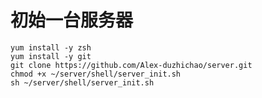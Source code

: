初始一台服务器 
==============  
    yum install -y zsh
    yum install -y git
	git clone https://github.com/Alex-duzhichao/server.git
	chmod +x ~/server/shell/server_init.sh
	sh ~/server/shell/server_init.sh
